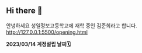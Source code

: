 ## Hi there 👋
안녕하세요 성일정보고등학교에 재학 중인 김준희라고 합니다.<br>
http://127.0.0.1:5500/opening.html

**2023/03/14 계정설립 날짜🗓️**
<!--
**junhee23314/junhee23314** is a ✨ _special_ ✨ repository because its `README.md` (this file) appears on your GitHub profile.

Here are some ideas to get you star
ted:

- 🔭 I’m currently working on ...
- 🌱 I’m currently learning ...
- 👯 I’m looking to collaborate on ...
- 🤔 I’m looking for help with ...
- 💬 Ask me about ...
- 📫 How to reach me: ...
- 😄 Pronouns: ...
- ⚡ Fun fact: ...
-->
